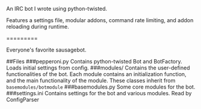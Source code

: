 An IRC bot I wrote using python-twisted.

Features a settings file, modular addons, command rate limiting, and addon reloading during runtime.

=========

Everyone's favorite sausagebot.

##Files
###pepperoni.py
Contains python-twisted Bot and BotFactory.  Loads initial settings from config.
###modules/
Contains the user-defined functionalities of the bot.  Each module contains an initialization function, and the main functionality of the module.  These classes inherit from `basemodules/botmodule`
###basemodules.py
Some core modules for the bot.
###settings.ini
Contains settings for the bot and various modules.  Read by ConfigParser
